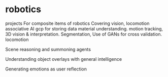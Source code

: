 # robotics
projects
For composite items
of robotics
Covering vision, locomotion
associative AI
gcp for storing data
material understanding.
motion tracking,
3D vision & interpretation.
Segmentation,
Use of GANs for cross validation.
locomotion 

Scene reasoning and summoning agents

Understanding object overlays with general intelligence 

Generating emotions as user reflection 
